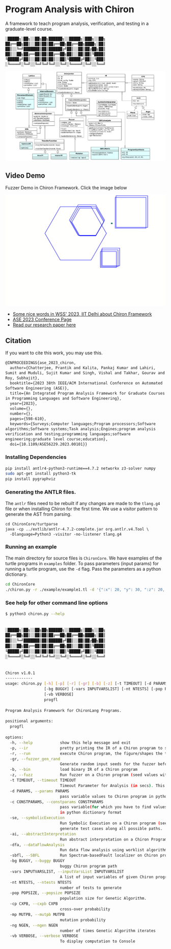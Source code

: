 # Program Analysis with Chiron

A framework to teach program analysis, verification, and testing in a graduate-level course.

```
░█████╗░██╗░░██╗██╗██████╗░░█████╗░███╗░░██╗
██╔══██╗██║░░██║██║██╔══██╗██╔══██╗████╗░██║
██║░░╚═╝███████║██║██████╔╝██║░░██║██╔██╗██║
██║░░██╗██╔══██║██║██╔══██╗██║░░██║██║╚████║
╚█████╔╝██║░░██║██║██║░░██║╚█████╔╝██║░╚███║
░╚════╝░╚═╝░░╚═╝╚═╝╚═╝░░╚═╝░╚════╝░╚═╝░░╚══╝
```
[![Architecture Diagram](./assets/Architecture_Digram.png)](./assets/Architecture_Digram.png)

## Video Demo 

Fuzzer Demo in Chiron Framework. Click the image below

<a href="https://raw.githubusercontent.com/PRAISE-group/Chiron-Framework/master/assets/Fuzzer_Demo.mp4" title="Link Title"><img src="https://raw.githubusercontent.com/PRAISE-group/Chiron-Framework/master/assets/Screenshot%20from%202025-01-16%2012-34-51.png" alt="Alternate Text" /></a>

- [Some nice words in WSS' 2023, IIT Delhi about Chiron Framework](https://www.linkedin.com/posts/ashupdsce_wss-wss2023-iitd-activity-7150851909581463553-bJ6-?utm_source=share&utm_medium=member_desktop)
- [ASE 2023 Conference Page](https://conf.researchr.org/details/ase-2023/ase-2023-papers/117/An-Integrated-Program-Analysis-Framework-for-Graduate-Courses-in-Programming-Language)
- [Read our research paper here](https://ieeexplore.ieee.org/document/10298417)

## Citation 

If you want to cite this work, you may use this.

```
@INPROCEEDINGS{ase_2023_chiron,
  author={Chatterjee, Prantik and Kalita, Pankaj Kumar and Lahiri, Sumit and Muduli, Sujit Kumar and Singh, Vishal and Takhar, Gourav and Roy, Subhajit},
  booktitle={2023 38th IEEE/ACM International Conference on Automated Software Engineering (ASE)}, 
  title={An Integrated Program Analysis Framework for Graduate Courses in Programming Languages and Software Engineering}, 
  year={2023},
  volume={},
  number={},
  pages={598-610},
  keywords={Surveys;Computer languages;Program processors;Software algorithms;Software systems;Task analysis;Engines;program analysis verification and testing;programming languages;software engineering;graduate level course;education},
  doi={10.1109/ASE56229.2023.00101}}
```
### Installing Dependencies

```bash
pip install antlr4-python3-runtime==4.7.2 networkx z3-solver numpy 
sudo apt-get install python3-tk
pip install pygraphviz
```

### Generating the ANTLR files.

The `antlr` files need to be rebuilt if any changes are made to the `tlang.g4` file or when installing Chiron for the first time.
We use a visitor pattern to generate the AST from parsing. 

```
cd ChironCore/turtparse
java -cp ../extlib/antlr-4.7.2-complete.jar org.antlr.v4.Tool \
  -Dlanguage=Python3 -visitor -no-listener tlang.g4
```

### Running an example

The main directory for source files is `ChironCore`. We have examples of the turtle programs in `examples` folder.
To pass parameters (input params) for running a turtle program, use the `-d` flag. Pass the parameters as a python dictionary. 

```bash
cd ChironCore
./chiron.py -r ./example/example1.tl -d '{":x": 20, "y": 30, ":z": 20, ":p": 40}'
```

### See help for other command line options

```bash
$ python3 chiron.py --help


░█████╗░██╗░░██╗██╗██████╗░░█████╗░███╗░░██╗
██╔══██╗██║░░██║██║██╔══██╗██╔══██╗████╗░██║
██║░░╚═╝███████║██║██████╔╝██║░░██║██╔██╗██║
██║░░██╗██╔══██║██║██╔══██╗██║░░██║██║╚████║
╚█████╔╝██║░░██║██║██║░░██║╚█████╔╝██║░╚███║
░╚════╝░╚═╝░░╚═╝╚═╝╚═╝░░╚═╝░╚════╝░╚═╝░░╚══╝


Chiron v1.0.1
------------
usage: chiron.py [-h] [-p] [-r] [-gr] [-b] [-z] [-t TIMEOUT] [-d PARAMS] [-c CONSTPARAMS] [-se] [-ai] [-dfa] [-sbfl]
                 [-bg BUGGY] [-vars INPUTVARSLIST] [-nt NTESTS] [-pop POPSIZE] [-cp CXPB] [-mp MUTPB] [-ng NGEN]
                 [-vb VERBOSE]
                 progfl

Program Analysis Framework for ChironLang Programs.

positional arguments:
  progfl

options:
  -h, --help            show this help message and exit
  -p, --ir              pretty printing the IR of a Chiron program to stdout (terminal)
  -r, --run             execute Chiron program, the figure/shapes the turle draws is shown in a UI.
  -gr, --fuzzer_gen_rand
                        Generate random input seeds for the fuzzer before fuzzing starts.
  -b, --bin             load binary IR of a Chiron program
  -z, --fuzz            Run fuzzer on a Chiron program (seed values with '-d' or '--params' flag needed.)
  -t TIMEOUT, --timeout TIMEOUT
                        Timeout Parameter for Analysis (in secs). This is the total timeout.
  -d PARAMS, --params PARAMS
                        pass variable values to Chiron program in python dictionary format
  -c CONSTPARAMS, --constparams CONSTPARAMS
                        pass variable(for which you have to find values using circuit equivalence) values to Chiron program
                        in python dictionary format
  -se, --symbolicExecution
                        Run Symbolic Execution on a Chiron program (seed values with '-d' or '--params' flag needed) to
                        generate test cases along all possible paths.
  -ai, --abstractInterpretation
                        Run abstract interpretation on a Chiron Program.
  -dfa, --dataFlowAnalysis
                        Run data flow analysis using worklist algorithm on a Chiron Program.
  -sbfl, --SBFL         Run Spectrum-basedFault localizer on Chiron program
  -bg BUGGY, --buggy BUGGY
                        buggy Chiron program path
  -vars INPUTVARSLIST, --inputVarsList INPUTVARSLIST
                        A list of input variables of given Chiron program
  -nt NTESTS, --ntests NTESTS
                        number of tests to generate
  -pop POPSIZE, --popsize POPSIZE
                        population size for Genetic Algorithm.
  -cp CXPB, --cxpb CXPB
                        cross-over probability
  -mp MUTPB, --mutpb MUTPB
                        mutation probability
  -ng NGEN, --ngen NGEN
                        number of times Genetic Algorithm iterates
  -vb VERBOSE, --verbose VERBOSE
                        To display computation to Console

```

